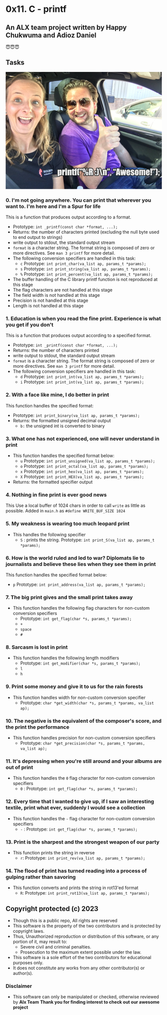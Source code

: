 # 0x11. C - printf

## An ALX team project written by Happy Chukwuma and Adioz Daniel

😇😇😇

## Tasks

![plot](./test/printf.png)

### 0. I'm not going anywhere. You can print that wherever you want to. I'm here and I'm a Spur for life

This is a function that produces output according to a format.

* Prototype: ```int _printf(const char *format, ...);```
* Returns: the number of characters printed (excluding the null byte used to end output to strings)
* write output to stdout, the standard output stream
* ```format``` is a character string. The format string is composed of zero or more directives. See  ```man 3 printf``` for more detail.
* The following conversion specifiers are handled in this task:
  * ```c``` Prototype: ```int print_char(va_list ap, params_t *params);```
  * ```s``` Prototype: ```int print_string(va_list ap, params_t *params);```
  * ```%``` Prototype: ```int print_percent(va_list ap, params_t *params);```
* The buffer handling of the C library printf function is not reproduced at this stage
* The flag characters are not handled at this stage
* The field width is not handled at this stage
* Precision is not handled at this stage
* Length is not handled at this stage

### 1. Education is when you read the fine print. Experience is what you get if you don't

This is a function that produces output according to a specified format.

* Prototype: ```int _printf(const char *format, ...);```
* Returns: the number of characters printed
* write output to stdout, the standard output stream
* ```format``` is a character string. The format string is composed of zero or more directives. See  ```man 3 printf``` for more detail.
* The following conversion specifiers are handled in this task:
  * ```d``` Prototype: ```int print_int(va_list ap, params_t *params);```
  * ```i``` Prototype: ```int print_int(va_list ap, params_t *params);```

### 2. With a face like mine, I do better in print

This function handles the specified format:

* Prototype: ```int print_binary(va_list ap, params_t *params);```
* Returns: the formatted unsigned decimal output
  * ```b:``` the unsigned int is converted to binary

### 3. What one has not experienced, one will never understand in print

* This function handles the specified format below:
  * ```u``` Prototype: ```int print_unsigned(va_list ap, params_t *params);```
  * ```o``` Prototype: ```int print_octal(va_list ap, params_t *params);```
  * ```x``` Prototype: ```int print_hex(va_list ap, params_t *params);```
  * ```X``` Prototype: ```int print_HEX(va_list ap, params_t *params);```
* Returns: the formatted specifier output

### 4. Nothing in fine print is ever good news

This Use a local buffer of 1024 chars in order to call ```write``` as little as possible.
Added in ```main.h``` as ```#define WRITE_BUF_SIZE 1024```

### 5. My weakness is wearing too much leopard print

* This handles the following specifier
  * ```S``` : prints the string. Prototype: ```int print_S(va_list ap, params_t *params);```

### 6. How is the world ruled and led to war? Diplomats lie to journalists and believe these lies when they see them in print

This function handles the specified format below:

* ```p``` Prototype: ```int print_address(va_list ap, params_t *params);```

### 7. The big print gives and the small print takes away

* This function handles the following flag characters for non-custom conversion specifiers
  * Prototype: ```int get_flag(char *s, params_t *params);```
  * ```+```
  * ```space```
  * ```#```

### 8. Sarcasm is lost in print

* This function handles the following length modifiers
  * Prototype: ```int get_modifier(char *s, params_t *params);```
  * ```l```
  * ```h```

### 9. Print some money and give it to us for the rain forests

* This function handles width for non-custom conversion specifier
  * Prototype: ```char *get_width(char *s, params_t *params, va_list ap);```

### 10. The negative is the equivalent of the composer's score, and the print the performance

* This function handles precision for non-custom conversion specifiers
  * Prototype: ```char *get_precision(char *s, params_t *params, va_list ap);```

### 11. It's depressing when you're still around and your albums are out of print

* This function handles the ```0``` flag character for non-custom conversion specifiers
  * ```0``` : Prototype: ```int get_flag(char *s, params_t *params);```

### 12. Every time that I wanted to give up, if I saw an interesting textile, print what ever, suddenly I would see a collection

* This function handles the ```-``` flag character for non-custom conversion specifiers
  * ```-``` : Prototype: ```int get_flag(char *s, params_t *params);```

### 13. Print is the sharpest and the strongest weapon of our party

* This function prints the string in reverse
  * ```r```: Prototype: ```int print_rev(va_list ap, params_t *params);```

### 14. The flood of print has turned reading into a process of gulping rather than savoring

* This function converts and prints the string in rot13'ed format
  * ```R```: Prototype: ```int print_rot13(va_list ap, params_t *params);```

## Copyright protected (c) 2023

* Though this is a public repo, All rights are reserved
* This software is the property of the two contributors and is protected by copyright laws.
* Thus, Unauthorized reproduction or distribution of this software, or any portion of it, may result to:
  * Severe civil and criminal penalties.
  * Prosecution to the maximum extent possible under the law.
* This software is a sole effort of the two contributors for educational purposes only.
* It does not constitute any works from any other contributor(s) or author(s).

### Disclaimer

* This software can only be manipulated or checked, otherwise reviewed by **Alx Team**
**Thank you for finding interest to check out our awesome project**
